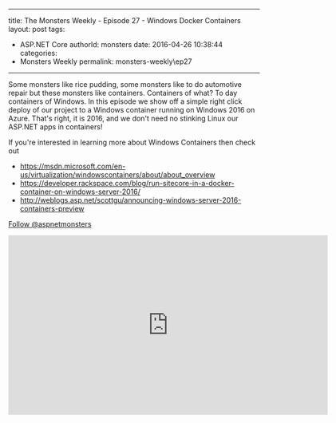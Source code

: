 
---
title: The Monsters Weekly - Episode 27 -  Windows Docker Containers
layout: post
tags: 
  - ASP.NET Core
authorId: monsters
date: 2016-04-26 10:38:44
categories:
  - Monsters Weekly
permalink: monsters-weekly\ep27
---

<p>Some monsters like rice pudding, some monsters like to do automotive repair but these monsters like containers. Containers of what? To day containers of Windows. In this episode we show off a simple right click deploy of our project to a Windows container running on Windows 2016 on Azure. That's right, it is 2016, and we don't need no stinking Linux our ASP.NET apps in containers!</p><p>If you're interested in learning more about Windows Containers then check out&nbsp;</p><ul><li><a href="https://msdn.microsoft.com/en-us/virtualization/windowscontainers/about/about_overview">https://msdn.microsoft.com/en-us/virtualization/windowscontainers/about/about_overview</a></li><li><a href="https://developer.rackspace.com/blog/run-sitecore-in-a-docker-container-on-windows-server-2016/">https://developer.rackspace.com/blog/run-sitecore-in-a-docker-container-on-windows-server-2016/</a></li><li><a href="http://weblogs.asp.net/scottgu/announcing-windows-server-2016-containers-preview">http://weblogs.asp.net/scottgu/announcing-windows-server-2016-containers-preview</a></li></ul><p><a class="twitter-follow-button" href="https://twitter.com/aspnetmonsters">Follow @aspnetmonsters</a></p> 


<iframe src='https://channel9.msdn.com/Series/aspnetmonsters/Episode-27-Windows-Containers/player' width='640' height='360' allowFullScreen frameBorder='0'></iframe>
